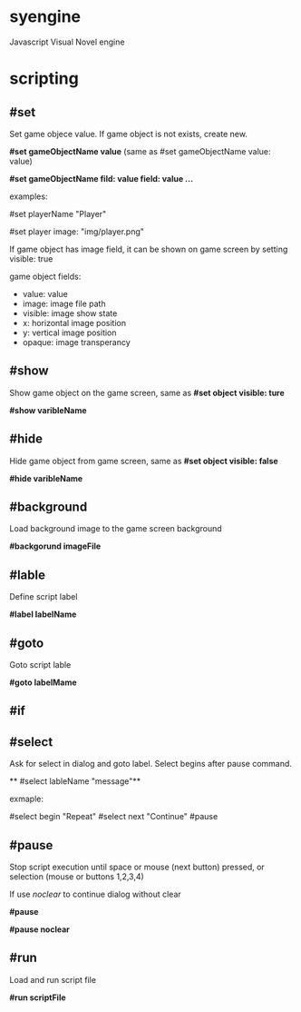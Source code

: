 # syengine
Javascript Visual Novel engine

# scripting

## #set

Set game objecе value. If game object is not exists, create new.

**#set gameObjectName value** (same as #set gameObjectName value: value)
 
**#set gameObjectName fild: value field: value ...**

examples:

 #set playerName "Player"
 
 #set player image: "img/player.png"

If game object has image field, it can be shown on game screen by setting visible: true

game object fields:

* value: value
* image: image file path
* visible: image show state
* x: horizontal image position
* y: vertical image position
* opaque: image transperancy

## #show

Show game object on the game screen, same as **#set object visible: ture**

**#show varibleName**

## #hide

Hide game object from game screen, same as **#set object visible: false**

**#hide varibleName**

## #background

Load background image to the game screen background

**#backgorund imageFile**

## #lable

Define script label

**#label labelName**

## #goto

Goto script lable

**#goto labelMame**

## #if

## #select

Ask for select in dialog and goto label. Select begins after pause command.

** #select lableName "message"**

exmaple:

 #select begin "Repeat"
 #select next "Continue"
 #pause

## #pause

Stop script execution until space or mouse (next button) pressed, or selection (mouse or buttons 1,2,3,4)

If use *noclear* to continue dialog without clear

**#pause**

**#pause noclear**

## #run

Load and run script file

**#run scriptFile**
